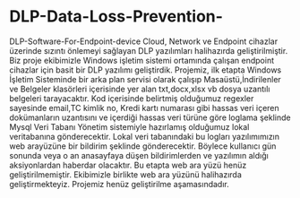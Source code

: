 # DLP-Data-Loss-Prevention-
DLP-Software-For-Endpoint-device
Cloud, Network ve Endpoint cihazlar üzerinde sızıntı önlemeyi sağlayan DLP yazılımları halihazırda geliştirilmiştir. Biz proje ekibimizle Windows işletim sistemi ortamında çalışan endpoint cihazlar için basit bir DLP yazılımı geliştirdik. Projemiz, ilk etapta Windows İşletim Sisteminde bir arka plan servisi olarak çalışıp Masaüstü,İndirilenler ve Belgeler klasörleri içerisinde yer alan txt,docx,xlsx vb dosya uzantılı belgeleri tarayacaktır. Kod içerisinde belirtmiş olduğumuz regexler sayesinde email,TC kimlik no, Kredi kartı numarası gibi hassas veri içeren dokümanların uzantısını ve içerdiği hassas veri türüne göre loglama şeklinde Mysql Veri Tabanı Yönetim sistemiyle hazırlamış olduğumuz lokal veritabanına gönderecektir. Lokal veri tabanındaki bu logları yazılımımızın web arayüzüne bir bildirim şeklinde gönderecektir. Böylece kullanıcı gün sonunda veya o an anasayfaya düşen bildirimlerden ve yazılımın aldığı aksiyonlardan haberdar olacaktır. Bu etapta web ara yüzü henüz geliştirilmemiştir. Ekibimizle birlikte web ara yüzünü halihazırda geliştirmekteyiz. Projemiz henüz geliştirilme aşamasındadır.
